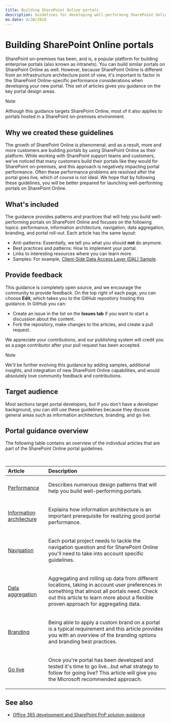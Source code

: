 ```yaml
---
title: Building SharePoint Online portals
description: Guidelines for developing well-performing SharePoint Online portals. 
ms.date: 4/30/2018
---
```


# Building SharePoint Online portals

SharePoint on-premises has been, and is, a popular platform for building enterprise portals (also known as intranets). You can build similar portals on SharePoint Online as well. However, because SharePoint Online is different from an infrastructure architecture point of view, it's important to factor in the SharePoint Online-specific performance considerations when developing your new portal. This set of articles gives you guidance on the key portal design areas.

> [!NOTE] 
> Although this guidance targets SharePoint Online, most of it also applies to portals hosted in a SharePoint on-premises environment.

## Why we created these guidelines

The growth of SharePoint Online is phenomenal, and as a result, more and more customers are building portals by using SharePoint Online as their platform. While working with SharePoint support teams and customers, we've noticed that many customers build their portals like they would for SharePoint on-premises, and this approach is negatively impacting portal performance. Often these performance problems are resolved after the portal goes live, which of course is not ideal. We hope that by following these guidelines, you will be better prepared for launching well-performing portals on SharePoint Online.

## What's included

The guidance provides patterns and practices that will help you build well-performing portals on SharePoint Online and focuses on the following topics: performance, information architecture, navigation, data aggregation, branding, and portal roll-out. Each article has the same layout:

- Anti-patterns: Essentially, we tell you what you should **not** do anymore.
- Best practices and patterns: How to implement your portal.
- Links to interesting resources where you can learn more.
- Samples: For example, [Client-Side Data Access Layer (DAL) Sample](https://github.com/SharePoint/PnP/tree/master/Samples/Portal.DataAccessLayer).

## Provide feedback

This guidance is completely open source, and we encourage the community to provide feedback. On the top right of each page, you can choose **Edit**, which takes you to the GitHub repository hosting this guidance. In GitHub you can: 

- Create an issue in the list on the **Issues tab** if you want to start a discussion about the content.
- Fork the repository, make changes to the articles, and create a pull request. 

We appreciate your contributions, and our publishing system will credit you as a page contributor after your pull request has been accepted.

> [!NOTE] 
> We'll be further evolving this guidance by adding samples, additional insights, and integration of new SharePoint Online capabilities, and would absolutely love community feedback and contributions.

## Target audience

Most sections target portal developers, but if you don't have a developer background, you can still use these guidelines because they discuss general areas such as information architecture, branding, and go live.

## Portal guidance overview

The following table contains an overview of the individual articles that are part of the SharePoint Online portal guidelines.

<br/>

|Article|Description|
|:-----|:-----|
|[Performance](portal-performance.md)|<p>Describes numerous design patterns that will help you build well-performing portals.</p>|
|[Information architecture](portal-information-architecture.md)|<p>Explains how information architecture is an important prerequisite for realizing good portal performance.</p>|
|[Navigation](portal-navigation.md)|<p>Each portal project needs to tackle the navigation question and for SharePoint Online you'll need to take into account specific guidelines.</p>|
|[Data aggregation](portal-data-aggregation.md)|<p>Aggregating and rolling up data from different locations, taking in account user preferences in something that almost all portals need. Check out this article to learn more about a flexible proven approach for aggregating data.</p>|
|[Branding](portal-branding.md)|<p>Being able to apply a custom brand on a portal is a typical requirement and this article provides you with an overview of the branding options and branding best practices.</p></p>|
|[Go live](portal-rollout.md)|<p>Once you're portal has been developed and tested it's time to go live...but what strategy to follow for going live? This article will give you the Microsoft recommended approach.</p><p>|

## See also

- [Office 365 development and SharePoint PnP solution guidance](office-365-development-patterns-and-practices-solution-guidance.md)